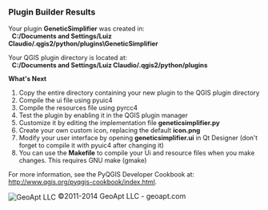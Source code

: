 <html>
<body style='background-color:##D7ECF8;'>
<h3>Plugin Builder Results</h3>
<div id='help' style='font-size:.9em;'>
Your plugin <b>GeneticSimplifier</b> was created in:<br>
&nbsp;&nbsp;<b>C:/Documents and Settings/Luiz Claudio/.qgis2/python/plugins\GeneticSimplifier</b>
<p>
Your QGIS plugin directory is located at:<br>
&nbsp;&nbsp;<b>C:/Documents and Settings/Luiz Claudio/.qgis2/python/plugins</b>
<p>
<b>What's Next</b>
<ol>
    <li>Copy the entire directory containing your new plugin to the QGIS plugin directory
    <li>Compile the ui file using pyuic4
    <li>Compile the resources file using pyrcc4
    <li>Test the plugin by enabling it in the QGIS plugin manager
    <li>Customize it by editing the implementation file <b>geneticsimplifier.py</b>
    <li>Create your own custom icon, replacing the default <b>icon.png</b>
    <li>Modify your user interface by opening <b>geneticsimplifier.ui</b> in Qt Designer (don't forget to compile it with pyuic4 after changing it)
    <li>You can use the <b>Makefile</b> to compile your Ui and resource files when you make changes. This requires GNU make (gmake)
</ul>
</div>
<div style='font-size:.9em;'>
<p>
For more information, see the PyQGIS Developer Cookbook at:
<a href="http://www.qgis.org/pyqgis-cookbook/index.html">http://www.qgis.org/pyqgis-cookbook/index.html</a>.
</p>
</div>
<img src="http://geoapt.com/geoapt_logo_p.png" alt='GeoApt LLC' title='GeoApt LLC' align='absmiddle'>
&copy;2011-2014 GeoApt LLC - geoapt.com
</body>
</html>
